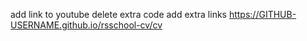 add link to youtube
delete extra code
add extra links
https://GITHUB-USERNAME.github.io/rsschool-cv/cv

